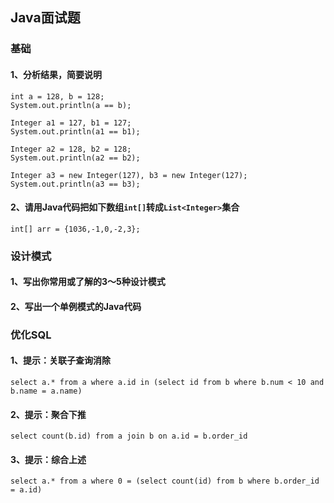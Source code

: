 ## Java面试题

### 基础
#### 1、分析结果，简要说明
    int a = 128, b = 128;
    System.out.println(a == b);

    Integer a1 = 127, b1 = 127;
    System.out.println(a1 == b1);

    Integer a2 = 128, b2 = 128;
    System.out.println(a2 == b2);

    Integer a3 = new Integer(127), b3 = new Integer(127);
    System.out.println(a3 == b3);

#### 2、请用Java代码把如下数组`int[]`转成`List<Integer>`集合
    int[] arr = {1036,-1,0,-2,3};

### 设计模式
#### 1、写出你常用或了解的3～5种设计模式

#### 2、写出一个单例模式的Java代码    

### 优化SQL
#### 1、提示：关联子查询消除
    select a.* from a where a.id in (select id from b where b.num < 10 and b.name = a.name)    

#### 2、提示：聚合下推
    select count(b.id) from a join b on a.id = b.order_id

#### 3、提示：综合上述
    select a.* from a where 0 = (select count(id) from b where b.order_id = a.id)

